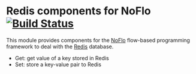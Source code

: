 Redis components for NoFlo [![Build Status](https://secure.travis-ci.org/bergie/noflo-redis.png?branch=master)](https://travis-ci.org/bergie/noflo-redis)
=========================

This module provides components for the [NoFlo](http://noflojs.org/) flow-based programming framework to deal with the [Redis](http://redis.io/) database.

* Get: get value of a key stored in Redis
* Set: store a key-value pair to Redis

